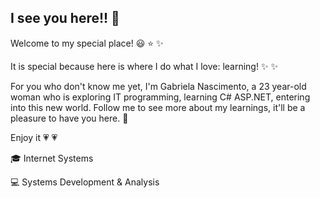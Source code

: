 ## I see you here!! 👋

Welcome to my special place!  :smiley:  :star:  :sparkles:

It is special because here is where I do what I love: learning!  :sparkles:  :sparkles:

For you who don't know me yet, I'm Gabriela Nascimento, a 23 year-old woman who is exploring IT programming, learning C# ASP.NET, entering into this new world.
Follow me to see more about my learnings, it'll be a pleasure to have you here.  :dizzy: 

Enjoy it  :heartpulse:  :heartpulse: 

:mortar_board: Internet Systems

:computer: Systems Development & Analysis


